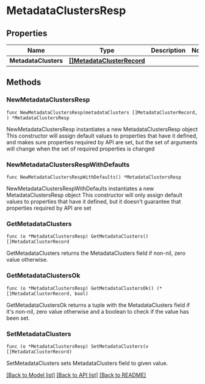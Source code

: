 # MetadataClustersResp

## Properties

Name | Type | Description | Notes
------------ | ------------- | ------------- | -------------
**MetadataClusters** | [**[]MetadataClusterRecord**](MetadataClusterRecord.md) |  | 

## Methods

### NewMetadataClustersResp

`func NewMetadataClustersResp(metadataClusters []MetadataClusterRecord, ) *MetadataClustersResp`

NewMetadataClustersResp instantiates a new MetadataClustersResp object
This constructor will assign default values to properties that have it defined,
and makes sure properties required by API are set, but the set of arguments
will change when the set of required properties is changed

### NewMetadataClustersRespWithDefaults

`func NewMetadataClustersRespWithDefaults() *MetadataClustersResp`

NewMetadataClustersRespWithDefaults instantiates a new MetadataClustersResp object
This constructor will only assign default values to properties that have it defined,
but it doesn't guarantee that properties required by API are set

### GetMetadataClusters

`func (o *MetadataClustersResp) GetMetadataClusters() []MetadataClusterRecord`

GetMetadataClusters returns the MetadataClusters field if non-nil, zero value otherwise.

### GetMetadataClustersOk

`func (o *MetadataClustersResp) GetMetadataClustersOk() (*[]MetadataClusterRecord, bool)`

GetMetadataClustersOk returns a tuple with the MetadataClusters field if it's non-nil, zero value otherwise
and a boolean to check if the value has been set.

### SetMetadataClusters

`func (o *MetadataClustersResp) SetMetadataClusters(v []MetadataClusterRecord)`

SetMetadataClusters sets MetadataClusters field to given value.



[[Back to Model list]](../README.md#documentation-for-models) [[Back to API list]](../README.md#documentation-for-api-endpoints) [[Back to README]](../README.md)


